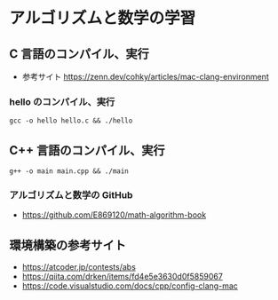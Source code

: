 # アルゴリズムと数学の学習

## C 言語のコンパイル、実行

- 参考サイト https://zenn.dev/cohky/articles/mac-clang-environment

### hello のコンパイル、実行

```
gcc -o hello hello.c && ./hello
```

## C++ 言語のコンパイル、実行

```
g++ -o main main.cpp && ./main
```

### アルゴリズムと数学の GitHub

- https://github.com/E869120/math-algorithm-book

## 環境構築の参考サイト

- https://atcoder.jp/contests/abs
- https://qiita.com/drken/items/fd4e5e3630d0f5859067
- https://code.visualstudio.com/docs/cpp/config-clang-mac
